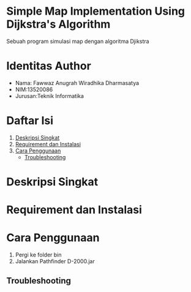 # Simple Map Implementation Using Dijkstra's Algorithm
Sebuah program simulasi map dengan algoritma Djikstra

# Identitas Author
- Nama: Fawwaz Anugrah Wiradhika Dharmasatya
- NIM:13520086
- Jurusan:Teknik Informatika

# Daftar Isi
1. [Deskripsi Singkat](#deskripsi-singkat)
2. [Requirement dan Instalasi](#requirement-dan-instalasi)
3. [Cara Penggunaan](#cara-penggunaan)
   - [Troubleshooting](#troubleshooting)

# Deskripsi Singkat

# Requirement dan Instalasi

# Cara Penggunaan
1. Pergi ke folder bin
2. Jalankan Pathfinder D-2000.jar
 ## Troubleshooting

